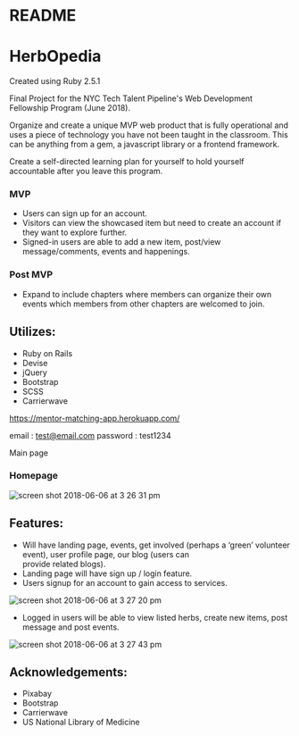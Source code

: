 # README

# **HerbOpedia**
Created using Ruby 2.5.1

Final Project for the NYC Tech Talent Pipeline's Web Development Fellowship Program (June 2018). 

Organize and create a unique MVP web product that is fully operational and uses a piece of technology you have not been taught in the classroom. This can be anything from a gem, a javascript library or a frontend framework. 

Create a self-directed learning plan for yourself to hold yourself accountable after you leave this program.


### **MVP**
- Users can sign up for an account.
- Visitors can view the showcased item but need to create an account if they want to explore further.
- Signed-in users are able to add a new item, post/view message/comments, events and happenings.


### **Post** MVP
- Expand to include chapters where members can organize their own events which members from other chapters are welcomed to join. 


## **Utilizes:**

- Ruby on Rails
- Devise
- jQuery
- Bootstrap
- SCSS
- Carrierwave

https://mentor-matching-app.herokuapp.com/ 

email : test@email.com
password : test1234

Main page

### Homepage

![screen shot 2018-06-06 at 3 26 31 pm](https://user-images.githubusercontent.com/29616111/41062069-a02ebbde-69a2-11e8-9066-25793d4e225c.png)


## **Features:**

- Will have landing page, events, get involved (perhaps a  ‘green’ volunteer event), user profile page,  our blog (users can  
  provide related blogs).
- Landing page will have sign up / login feature.
- Users signup for an account to gain access to services.


![screen shot 2018-06-06 at 3 27 20 pm](https://user-images.githubusercontent.com/29616111/41071095-454ff77e-69c4-11e8-97fb-e2388c8af843.png)


- Logged in users will be able to view listed herbs, create new items, post message and post events. 

![screen shot 2018-06-06 at 3 27 43 pm](https://user-images.githubusercontent.com/29616111/41071200-9cdb0696-69c4-11e8-9a11-15bc488a0b9c.png)


## **Acknowledgements:**

- Pixabay
- Bootstrap
- Carrierwave
- US National Library of Medicine

